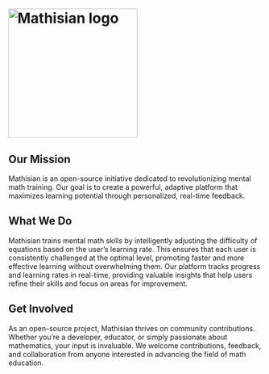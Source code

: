 # <img width="256" alt="Mathisian logo" src="https://raw.githubusercontent.com/mathisian/.github/main/logotype/colored/type-colored.svg">

## Our Mission

Mathisian is an open-source initiative dedicated to revolutionizing mental math training. Our goal is to create a powerful, adaptive platform that maximizes learning potential through personalized, real-time feedback.

## What We Do

Mathisian trains mental math skills by intelligently adjusting the difficulty of equations based on the user’s learning rate. This ensures that each user is consistently challenged at the optimal level, promoting faster and more effective learning without overwhelming them. Our platform tracks progress and learning rates in real-time, providing valuable insights that help users refine their skills and focus on areas for improvement.

## Get Involved

As an open-source project, Mathisian thrives on community contributions. Whether you’re a developer, educator, or simply passionate about mathematics, your input is invaluable. We welcome contributions, feedback, and collaboration from anyone interested in advancing the field of math education.
